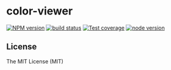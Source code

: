 # color-viewer

[![NPM version][npm-image]][npm-url]
[![build status][travis-image]][travis-url]
[![Test coverage][coveralls-image]][coveralls-url]
[![node version][node-image]][node-url]

[npm-image]: https://img.shields.io/npm/v/color-viewer.svg?style=flat-square
[npm-url]: https://npmjs.org/package/color-viewer
[travis-image]: https://img.shields.io/travis/xudafeng/color-viewer.svg?style=flat-square
[travis-url]: https://travis-ci.org/xudafeng/color-viewer
[coveralls-image]: https://img.shields.io/coveralls/xudafeng/color-viewer.svg?style=flat-square
[coveralls-url]: https://coveralls.io/r/xudafeng/color-viewer?branch=master
[node-image]: https://img.shields.io/badge/node.js-%3E=_8-green.svg?style=flat-square
[node-url]: http://nodejs.org/download/

## License

The MIT License (MIT)
